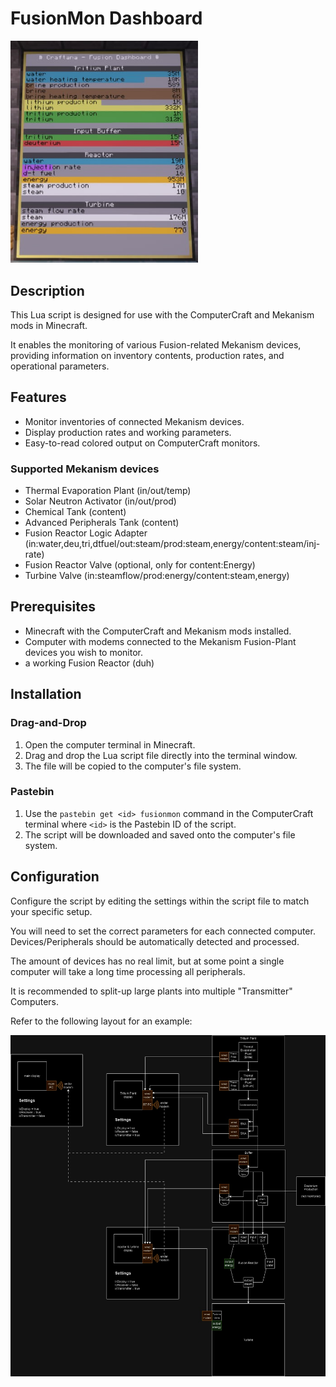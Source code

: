 # FusionMon Dashboard

<img src="example.jpg" alt="example" width="300"/>

## Description

This Lua script is designed for use with the ComputerCraft and Mekanism mods in Minecraft.

It enables the monitoring of various Fusion-related Mekanism devices, providing information on inventory contents, production rates, and operational parameters.

## Features

- Monitor inventories of connected Mekanism devices.
- Display production rates and working parameters.
- Easy-to-read colored output on ComputerCraft monitors.

### Supported Mekanism devices

- Thermal Evaporation Plant (in/out/temp)
- Solar Neutron Activator (in/out/prod)
- Chemical Tank (content)
- Advanced Peripherals Tank (content)
- Fusion Reactor Logic Adapter (in:water,deu,tri,dtfuel/out:steam/prod:steam,energy/content:steam/inj-rate)
- Fusion Reactor Valve (optional, only for content:Energy)
- Turbine Valve (in:steamflow/prod:energy/content:steam,energy)

## Prerequisites

- Minecraft with the ComputerCraft and Mekanism mods installed.
- Computer with modems connected to the Mekanism Fusion-Plant devices you wish to monitor.
- a working Fusion Reactor (duh)

## Installation

### Drag-and-Drop

1. Open the computer terminal in Minecraft.
2. Drag and drop the Lua script file directly into the terminal window.
3. The file will be copied to the computer's file system.

### Pastebin

1. Use the `pastebin get <id> fusionmon` command in the ComputerCraft terminal where `<id>` is the Pastebin ID of the script.
2. The script will be downloaded and saved onto the computer's file system.

## Configuration

Configure the script by editing the settings within the script file to match your specific setup.

You will need to set the correct parameters for each connected computer.
Devices/Peripherals should be automatically detected and processed.

The amount of devices has no real limit, but at some point a single computer will take a long time processing all peripherals.

It is recommended to split-up large plants into multiple "Transmitter" Computers.

Refer to the following layout for an example:

<img src="layout.jpg" alt="layout" width="700"/>
